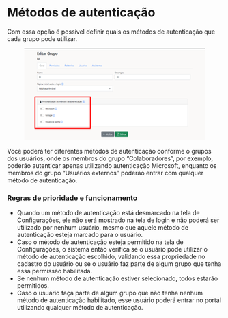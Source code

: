 # Métodos de autenticação

Com essa opção é possível definir quais os métodos de autenticação que cada grupo pode utilizar.

<figure><img src="../../.gitbook/assets/image (1) (1) (1) (1).png" alt=""><figcaption></figcaption></figure>

Você  poderá ter diferentes métodos de autenticação conforme o grupos dos usuários, onde os membros do grupo “Colaboradores”, por exemplo, poderão autenticar apenas utilizando autenticação Microsoft, enquanto os membros do grupo “Usuários externos” poderão entrar com qualquer método de autenticação.



### Regras de prioridade e funcionamento

* Quando um método de autenticação está desmarcado na tela de Configurações, ele não será mostrado na tela de login e não poderá ser utilizado por nenhum usuário, mesmo que aquele método de autenticação esteja marcado para o usuário.
* Caso o método de autenticação esteja permitido na tela de Configurações, o sistema então verifica se o usuário pode utilizar o método de autenticação escolhido, validando essa propriedade no cadastro do usuário ou se o usuário faz parte de algum grupo que tenha essa permissão habilitada.
* Se nenhum método de autenticação estiver selecionado, todos estarão permitidos.
* Caso o usuário faça parte de algum grupo que não tenha nenhum método de autenticação habilitado, esse usuário poderá entrar no portal utilizando qualquer método de autenticação.


